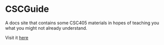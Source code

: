 # CSCGuide
A docs site that contains some CSC405 materials in hopes of teaching you what you might not already understand. 

Visit it [here](https://cscguide.avaninder.com)